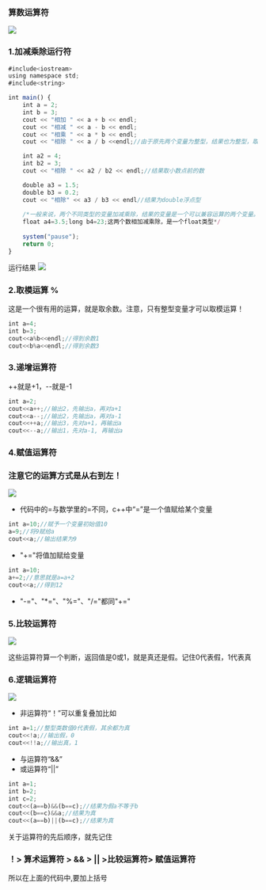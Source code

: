 ﻿### 算数运算符 ###
![](https://i-blog.csdnimg.cn/blog_migrate/30d0c05a13a07158df3b585f5ff96f99.png)
### 1.加减乘除运行符

```js
#include<iostream>
using namespace std;
#include<string>

int main() {
	int a = 2;
	int b = 3;
	cout << "相加 " << a + b << endl;
	cout << "相减 " << a - b << endl;
	cout << "相乘 " << a * b << endl;
	cout << "相除 " << a / b <<endl;//由于原先两个变量为整型，结果也为整型，取小数点前的数

	int a2 = 4;
	int b2 = 3;
	cout << "相除 " << a2 / b2 << endl;//结果取小数点前的数

	double a3 = 1.5;
	double b3 = 0.2;
	cout << "相除" << a3 / b3 << endl//结果为double浮点型
	
	/*一般来说，两个不同类型的变量加减乘除，结果的变量是一个可以兼容运算的两个变量。*/
	float a4=3.5;long b4=23;这两个数相加减乘除，是一个float类型*/
	
	system("pause");
	return 0;
}  
```
运行结果
![](https://i-blog.csdnimg.cn/blog_migrate/a041ce5c9a3b10715125e81fcbf3fb79.png)

### 2.取模运算 %

这是一个很有用的运算，就是取余数。注意，只有整型变量才可以取模运算！
```js
int a=4;
int b=3;
cout<<a%b<<endl;//得到余数1
cout<<b%a<<endl;//得到余数3
```

### 3.递增运算符

++就是+1，--就是-1
```js
int a=2;
cout<<a++;//输出2，先输出a，再对a+1
cout<<a--;//输出2，先输出a，再对a-1
cout<<++a;//输出3，先对a+1，再输出a
cout<<--a;//输出1，先对a-1, 再输出a
```

### 4.赋值运算符

### 注意它的运算方式是从右到左！ ###

![](https://i-blog.csdnimg.cn/blog_migrate/7b400d5096531e878655da0028b2dcc5.png)
- 代码中的=与数学里的=不同，c++中“=”是一个值赋给某个变量
```js
int a=10;//赋予一个变量初始值10
a=9;//将9赋给a
cout<<a;//输出结果为9
```
- "+="将值加赋给变量
```js
int a=10;
a+=2;//意思就是a=a+2
cout<<a;//得到12
```
- "-="、"*="、"%="、"/="都同"+="

### 5.比较运算符

![](https://i-blog.csdnimg.cn/blog_migrate/83ee5b82542ba54a847addce65e3e45e.png)


这些运算符算一个判断，返回值是0或1，就是真还是假。记住0代表假，1代表真

### 6.逻辑运算符


![](https://i-blog.csdnimg.cn/blog_migrate/81f2040ed6ec3d475c07bf472ab5ac94.png)
- 非运算符“！”可以重复叠加比如
```js
int a=1;//整型类数值0代表假，其余都为真
cout<<!a;//输出假，0
cout<<!!a;//输出真，1
```
- 与运算符“&&”
- 或运算符“||”
```js
int a=1;
int b=2;
int c=2;
cout<<(a==b)&&(b==c);//结果为假a不等于b
cout<<(b==c)&&a;//结果为真
cout<<(a==b)||(b==c);//结果为真
```


关于运算符的先后顺序，就先记住
### ！> 算术运算符 > && > || >比较运算符> 赋值运算符
所以在上面的代码中,要加上括号
